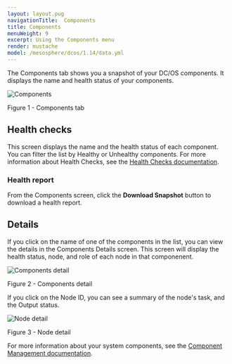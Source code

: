 ```yaml
---
layout: layout.pug
navigationTitle:  Components
title: Components
menuWeight: 9
excerpt: Using the Components menu
render: mustache
model: /mesosphere/dcos/1.14/data.yml
---
```


The Components tab shows you a snapshot of your DC/OS components. It displays the name and health status of your components. 

![Components](/1.14/img/GUI-Components-Main-View.png)

Figure 1 - Components tab

## Health checks

This screen displays the name and the health status of each component. You can filter the list by Healthy or Unhealthy components. For more information about Health Checks, see the [Health Checks documentation](/1.14/deploying-services/creating-services/health-checks/).

### Health report

From the Components screen, click the **Download Snapshot** button to download a health report.

## Details 

If you click on the name of one of the components in the list, you can view the details in the Components Details screen. This screen will display the health status, node, and role of each node in that componenent.

![Components detail](/1.14/img/GUI-Components-Detail.png)

Figure 2 - Components detail

If you click on the Node ID, you can see a summary of the node's task, and the Output status.

![Node detail](/1.14/img/GUI-Components-Detail-2.png)

Figure 3 - Node detail

For more information about your system components, see the [Component Management documentation](/1.14/administering-clusters/component-management/).

